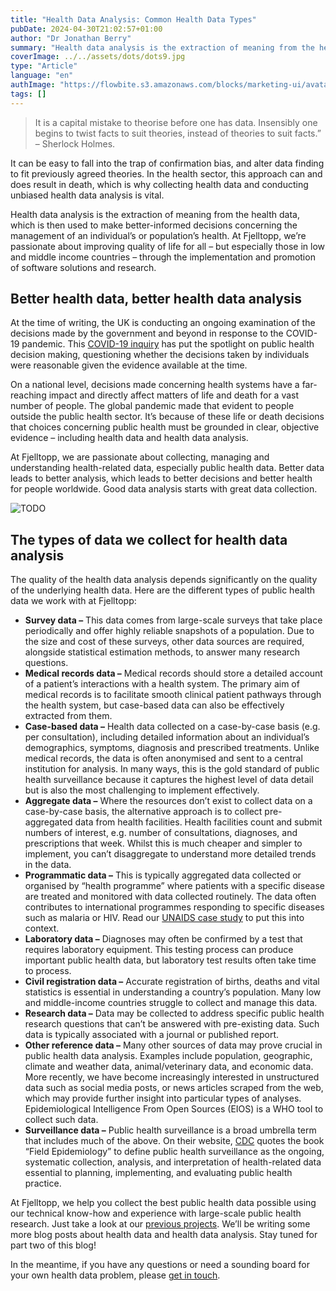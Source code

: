 ```yaml
---
title: "Health Data Analysis: Common Health Data Types"
pubDate: 2024-04-30T21:02:57+01:00
author: "Dr Jonathan Berry"
summary: "Health data analysis is the extraction of meaning from the health data, which is then used to make better-informed decisions concerning the management of an individual’s or population’s health.\_"
coverImage: ../../assets/dots/dots9.jpg
type: "Article"
language: "en"
authImage: "https://flowbite.s3.amazonaws.com/blocks/marketing-ui/avatars/bonnie-green.png"
tags: []
---
```


> It is a capital mistake to theorise before one has data. Insensibly one begins to twist facts to suit theories, instead of theories to suit facts.” – Sherlock Holmes.

It can be easy to fall into the trap of confirmation bias, and alter data finding to fit previously agreed theories. In the health sector, this approach can and does result in death, which is why collecting health data and conducting unbiased health data analysis is vital.

Health data analysis is the extraction of meaning from the health data, which is then used to make better-informed decisions concerning the management of an individual’s or population’s health. At Fjelltopp, we’re passionate about improving quality of life for all – but especially those in low and middle income countries – through the implementation and promotion of software solutions and research.

## Better health data, better health data analysis

At the time of writing, the UK is conducting an ongoing examination of the decisions made by the government and beyond in response to the COVID-19 pandemic. This [COVID-19 inquiry](https://covid19.public-inquiry.uk/) has put the spotlight on public health decision making, questioning whether the decisions taken by individuals were reasonable given the evidence available at the time.

On a national level, decisions made concerning health systems have a far-reaching impact and directly affect matters of life and death for a vast number of people. The global pandemic made that evident to people outside the public health sector. It’s because of these life or death decisions that choices concerning public health must be grounded in clear, objective evidence – including health data and health data analysis.

At Fjelltopp, we are passionate about collecting, managing and understanding health-related data, especially public health data. Better data leads to better analysis, which leads to better decisions and better health for people worldwide. Good data analysis starts with great data collection.

<Image class="place-self-start w-full pr-5" src="/fjelltopp-astro/src/assets/product/fjelltopp-mock-up-3.jpg" alt="TODO"/>

## The types of data we collect for health data analysis

The quality of the health data analysis depends significantly on the quality of the underlying health data. Here are the different types of public health data we work with at Fjelltopp:

- **Survey data –** This data comes from large-scale surveys that take place periodically and offer highly reliable snapshots of a population. Due to the size and cost of these surveys, other data sources are required, alongside statistical estimation methods, to answer many research questions.
- **Medical records data –** Medical records should store a detailed account of a patient’s interactions with a health system. The primary aim of medical records is to facilitate smooth clinical patient pathways through the health system, but case-based data can also be effectively extracted from them.
- **Case-based data –** Health data collected on a case-by-case basis (e.g. per consultation), including detailed information about an individual’s demographics, symptoms, diagnosis and prescribed treatments. Unlike medical records, the data is often anonymised and sent to a central institution for analysis. In many ways, this is the gold standard of public health surveillance because it captures the highest level of data detail but is also the most challenging to implement effectively.
- **Aggregate data –** Where the resources don’t exist to collect data on a case-by-case basis, the alternative approach is to collect pre-aggregated data from health facilities. Health facilities count and submit numbers of interest, e.g. number of consultations, diagnoses, and prescriptions that week. Whilst this is much cheaper and simpler to implement, you can’t disaggregate to understand more detailed trends in the data.
- **Programmatic data –** This is typically aggregated data collected or organised by “health programme” where patients with a specific disease are treated and monitored with data collected routinely. The data often contributes to international programmes responding to specific diseases such as malaria or HIV. Read our [UNAIDS case study](/fjelltopp-astro/projects/document-management-system-for-the-department-of-hiv-and-aids-malawi-moh/) to put this into context.
- **Laboratory data –** Diagnoses may often be confirmed by a test that requires laboratory equipment. This testing process can produce important public health data, but laboratory test results often take time to process.
- **Civil registration data –** Accurate registration of births, deaths and vital statistics is essential in understanding a country’s population. Many low and middle-income countries struggle to collect and manage this data.
- **Research data –** Data may be collected to address specific public health research questions that can’t be answered with pre-existing data. Such data is typically associated with a journal or published report.
- **Other reference data –** Many other sources of data may prove crucial in public health data analysis. Examples include population, geographic, climate and weather data, animal/veterinary data, and economic data. More recently, we have become increasingly interested in unstructured data such as social media posts, or news articles scraped from the web, which may provide further insight into particular types of analyses. Epidemiological Intelligence From Open Sources (EIOS) is a WHO tool to collect such data.
- **Surveillance data –** Public health surveillance is a broad umbrella term that includes much of the above. On their website, [CDC](https://www.cdc.gov/) quotes the book “Field Epidemiology” to define public health surveillance as the ongoing, systematic collection, analysis, and interpretation of health-related data essential to planning, implementing, and evaluating public health practice.

At Fjelltopp, we help you collect the best public health data possible using our technical know-how and experience with large-scale public health research. Just take a look at our [previous projects](/fjelltopp-astro/projects/). We’ll be writing some more blog posts about health data and health data analysis. Stay tuned for part two of this blog!

In the meantime, if you have any questions or need a sounding board for your own health data problem, please [get in touch](/fjelltopp-astro/#contact).
